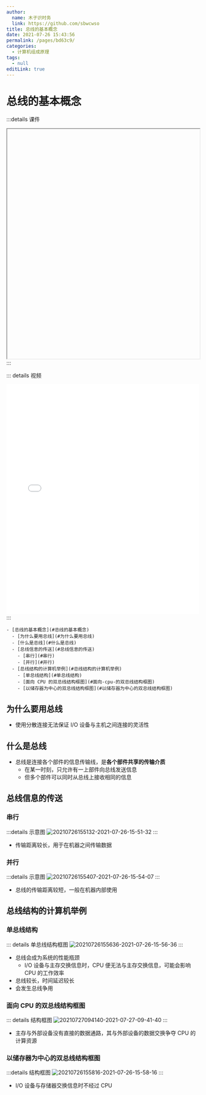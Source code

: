 ```yaml
---
author: 
  name: 木子识时务
  link: https://github.com/sbwcwso
title: 总线的基本概念
date: 2021-07-26 15:43:56
permalink: /pages/bd63c9/
categories: 
  - 计算机组成原理
tags: 
  - null
editLink: true
---
```


# 总线的基本概念

:::details 课件
<iframe :src="$withBase('/pdf/计算机组成/3.1.pdf')" width="100%" height="600"></iframe>
:::

::: details 视频
<iframe width="100%" height="600" src="//player.bilibili.com/player.html?aid=29949119&bvid=BV1WW411Q7PF&cid=52160932&page=15" scrolling="no" border="0" frameborder="no" framespacing="0" allowfullscreen="true"> </iframe>
:::

```markmap
- [总线的基本概念](#总线的基本概念)
  - [为什么要用总线](#为什么要用总线)
  - [什么是总线](#什么是总线)
  - [总线信息的传送](#总线信息的传送)
    - [串行](#串行)
    - [并行](#并行)
  - [总线结构的计算机举例](#总线结构的计算机举例)
    - [单总线结构](#单总线结构)
    - [面向 CPU 的双总线结构框图](#面向-cpu-的双总线结构框图)
    - [以储存器为中心的双总线结构框图](#以储存器为中心的双总线结构框图)
```

## 为什么要用总线

* 使用分散连接无法保证 I/O 设备与主机之间连接的灵活性

## 什么是总线

* 总线是连接各个部件的信息传输线，是**各个部件共享的传输介质**
  * 在某一时刻，只允许有一上部件向总线发送信息
  * 但多个部件可以同时从总线上接收相同的信息

## 总线信息的传送

### 串行

:::details 示意图
![20210726155132-2021-07-26-15-51-32](https://cdn.jsdelivr.net/gh/sbwcwso/PicBed@master/20210726155132-2021-07-26-15-51-32.png)
:::
* 传输距离较长，用于在机器之间传输数据

### 并行

:::details 示意图
![20210726155407-2021-07-26-15-54-07](https://cdn.jsdelivr.net/gh/sbwcwso/PicBed@master/20210726155407-2021-07-26-15-54-07.png)
:::

* 总线的传输距离较短，一般在机器内部使用

## 总线结构的计算机举例

### 单总线结构

::: details 单总线结构框图
![20210726155636-2021-07-26-15-56-36](https://cdn.jsdelivr.net/gh/sbwcwso/PicBed@master/20210726155636-2021-07-26-15-56-36.png)
:::


* 总线会成为系统的性能瓶颈
  * I/O 设备与主存交换信息时，CPU 便无法与主存交换信息，可能会影响 CPU 的工作效率
* 总线较长，时间延迟较长
* 会发生总线争用

### 面向 CPU 的双总线结构框图

::: details 结构框图
![20210727094140-2021-07-27-09-41-40](https://cdn.jsdelivr.net/gh/sbwcwso/PicBed@master/20210727094140-2021-07-27-09-41-40.png)
:::

* 主存与外部设备没有直接的数据通路，其与外部设备的数据交换争夺 CPU 的计算资源

### 以储存器为中心的双总线结构框图

:::details 结构框图
![20210726155816-2021-07-26-15-58-16](https://cdn.jsdelivr.net/gh/sbwcwso/PicBed@master/20210726155816-2021-07-26-15-58-16.png)
:::

* I/O 设备与存储器交换信息时不经过 CPU
